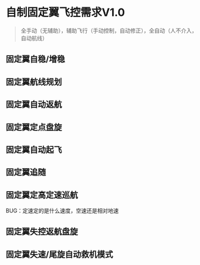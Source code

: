 # 自制固定翼飞控需求V1.0

> 全手动（无辅助），辅助飞行（手动控制，自动修正），全自动（人不介入，自动航线）

## 固定翼自稳/增稳



## 固定翼航线规划



## 固定翼自动返航



## 固定翼定点盘旋



## 固定翼自动起飞



## 固定翼追随



## 固定翼定高定速巡航

BUG：定速定的是什么速度，空速还是相对地速

## 固定翼失控返航盘旋



## 固定翼失速/尾旋自动救机模式









